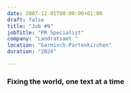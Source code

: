 ```yaml
---
date: 2007-12-01T00:00:00+01:00
draft: false
title: "Job #9"
jobTitle: "PR Specialist"
company: "Landratsamt "
location: "Garmisch-Partenkirchen"
duration: "2024"

---
```

### Fixing the world, one text at a time

